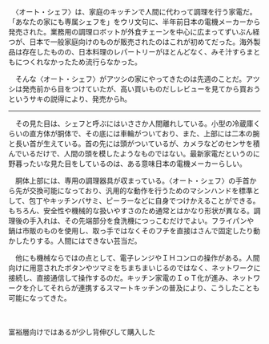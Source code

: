 　〈オート・シェフ〉は、家庭のキッチンで人間に代わって調理を行う家電だ。「あなたの家にも専属シェフを」をウリ文句に、半年前日本の電機メーカーから発売された。業務用の調理ロボットが外食チェーンを中心に広まってずいぶん経つが、日本で一般家庭向けのものが販売されたのはこれが初めてだった。海外製品は存在したものの、日本料理のレパートリーがほとんどなく、みそ汁すらまともにつくれなかったため流行らなかった。

　そんな〈オート・シェフ〉がアツシの家にやってきたのは先週のことだ。アツシは発売前から目をつけていたが、高い買いものだしレビューを見てから買おうというサキの説得により、発売からh。

---

　その見た目は、シェフと呼ぶにはいささか人間離れしている。小型の冷蔵庫くらいの直方体が胴体で、その底には車輪がついており、また、上部には二本の腕と長い首が生えている。首の先には頭がついているが、カメラなどのセンサを積んでいるだけで、人間の頭を模したようなものではない。最新家電だというのに野暮ったいな見た目をしているのは、ある意味日本の電機メーカーらしい。

　胴体上部には、専用の調理器具が収まっている。〈オート・シェフ〉の手首から先が交換可能になっており、汎用的な動作を行うためのマシンハンドを標準として、包丁やキッチンバサミ、ピーラーなどに自身でつけかえることができる。もちろん、安全性や機械的な扱いやすさのため通常とはかなり形状が異なる。調理後の手入れは、その先端部分を食洗機につっこむだけでよい。フライパンや鍋は市販のものを使用し、取っ手ではなくそのフチを直接はさんで固定したり動かしたりする。人間にはできない芸当だ。

　他にも機械ならではの点として、電子レンジやＩＨコンロの操作がある。人間向けに用意されたボタンやツマミをちまちまいじるのではなく、ネットワークに接続し、直接通信して操作するのだ。キッチン家電のＩｏＴ化が進み、ネットワークを介してそれらが連携するスマートキッチンの普及により、こうしたことも可能になってきた。

　



富裕層向けではあるが少し背伸びして購入した
